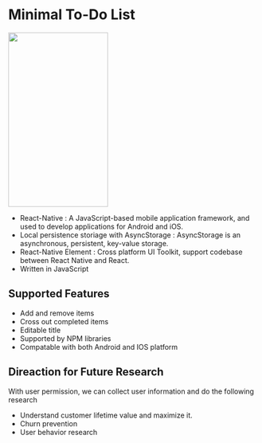 # Minimal To-Do List

<img src="https://upload.cc/i1/2020/10/03/aeiKrV.png" width = 200 height = 350>

* React-Native : A JavaScript-based mobile application framework, and used to develop applications for Android and iOS. 
* Local persistence storiage with AsyncStorage : AsyncStorage is an asynchronous, persistent, key-value storage. 
* React-Native Element : Cross platform UI Toolkit, support codebase between React Native and React. 
* Written in JavaScript
## Supported Features
* Add and remove items
* Cross out completed items
* Editable title
* Supported by NPM libraries
* Compatable with both Android and IOS platform

## Direaction for Future Research
With user permission, we can collect user information and do the following research
* Understand customer lifetime value and maximize it.
* Churn prevention
* User behavior research 

